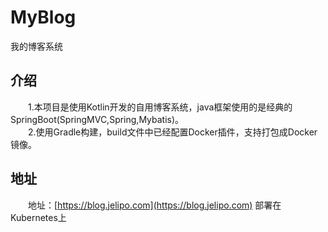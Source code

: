 # MyBlog
我的博客系统

## 介绍　
　　1.本项目是使用Kotlin开发的自用博客系统，java框架使用的是经典的SpringBoot(SpringMVC,Spring,Mybatis)。<br>
　　2.使用Gradle构建，build文件中已经配置Docker插件，支持打包成Docker镜像。
## 地址　　
　　地址：[https://blog.jelipo.com](https://blog.jelipo.com) 部署在Kubernetes上
